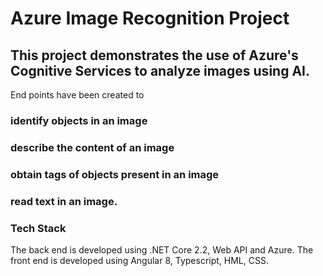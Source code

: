 # Azure Image Recognition Project

## This project demonstrates the use of Azure's Cognitive Services to analyze images using AI.


End points have been created to 

### identify objects in an image 
### describe the content of an image 
### obtain tags of objects present in an image 
### read text in an image.


### Tech Stack
The back end is developed using .NET Core 2.2, Web API and Azure. The front end is developed using Angular 8, Typescript, HML, CSS.
